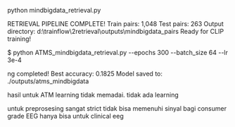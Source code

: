 python mindbigdata_retrieval.py

RETRIEVAL PIPELINE COMPLETE!
   Train pairs: 1,048
   Test pairs: 263
   Output directory: d:\trainflow\2retrieval\outputs\mindbigdata_pairs
   Ready for CLIP training!


$ python ATMS_mindbigdata_retrieval.py --epochs 300 --batch_size 64 --lr 3e-4


ng completed!
   Best accuracy: 0.1825
   Model saved to: ./outputs/atms_mindbigdata

   hasil untuk ATM learning tidak memadai. tidak ada learning

   untuk preprosesing sangat strict tidak bisa memenuhi sinyal bagi consumer grade EEG
   hanya bisa untuk clinical eeg